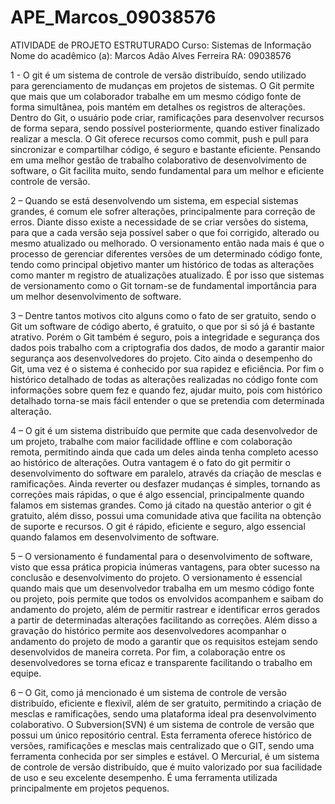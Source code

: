 # APE_Marcos_09038576
ATIVIDADE de PROJETO ESTRUTURADO
Curso: Sistemas de Informação
Nome do acadêmico (a): Marcos Adão Alves Ferreira
RA: 09038576

1 - O git é um sistema de controle de versão distribuído, sendo utilizado para gerenciamento de mudanças em projetos de sistemas. O Git permite que mais que um colaborador trabalhe em um mesmo código fonte de forma simultânea, pois mantém em detalhes os registros de alterações. Dentro do Git, o usuário pode criar, ramificações para desenvolver recursos de forma separa, sendo possível posteriormente, quando estiver finalizado realizar a mescla. O Git oferece recursos como commit, push e pull para sincronizar e compartilhar código, é seguro e bastante eficiente. Pensando em uma melhor gestão de trabalho colaborativo de desenvolvimento de software, o Git facilita muito, sendo fundamental para um melhor e eficiente controle de versão.

2 – Quando se está desenvolvendo um sistema, em especial sistemas grandes, é comum ele sofrer alterações, principalmente para correção de erros. Diante disso existe a necessidade de se criar versões do sistema, para que a cada versão seja possível saber o que foi corrigido, alterado ou mesmo atualizado ou melhorado. O versionamento então nada mais é que o processo de gerenciar diferentes versões de um determinado código fonte, tendo como principal objetivo manter um histórico de todas as alterações como manter m registro de atualizações atualizado. É por isso que sistemas de versionamento como o Git tornam-se de fundamental importância para um melhor desenvolvimento de software.

3 – Dentre tantos motivos cito alguns como o fato de ser gratuito, sendo o Git um software de código aberto, é gratuito, o que por si só já é bastante atrativo. Porém o Git também é seguro, pois a integridade e segurança dos dados pois trabalho com a criptografia dos dados, de modo a garantir maior segurança aos desenvolvedores do projeto. Cito ainda o desempenho do Git, uma vez é o sistema é conhecido por sua rapidez e eficiência. Por fim o histórico detalhado de todas as alterações realizadas no código fonte com informações sobre quem fez e quando fez, ajudar muito, pois com histórico detalhado torna-se mais fácil entender o que se pretendia com determinada alteração.

4 – O git é um sistema distribuído que permite que cada desenvolvedor de um projeto, trabalhe com maior facilidade offline e com colaboração remota, permitindo ainda que cada um deles ainda tenha completo acesso ao histórico de alterações. Outra vantagem é o fato do git permitir o desenvolvimento do software em paralelo, através da criação de mesclas e ramificações. Ainda reverter ou desfazer mudanças é simples, tornando as correções mais rápidas, o que é algo essencial, principalmente quando falamos em sistemas grandes. Como já citado na questão anterior o git é gratuito, além disso, possui uma comunidade ativa que facilita na obtenção de suporte e recursos. O git é rápido, eficiente e seguro, algo essencial quando falamos em desenvolvimento de software.

5 – O versionamento é fundamental para o desenvolvimento de software, visto que essa prática propicia inúmeras vantagens, para obter sucesso na conclusão e desenvolvimento do projeto. O versionamento é essencial quando mais que um desenvolvedor trabalha em um mesmo código fonte ou projeto, pois permite que todos os envolvidos acompanhem e saibam do andamento do projeto, além de permitir rastrear e identificar erros gerados a partir de determinadas alterações facilitando as correções. Além disso a gravação do histórico permite aos desenvolvedores acompanhar o andamento do projeto de modo a garantir que os requisitos estejam sendo desenvolvidos de maneira correta. Por fim, a colaboração entre os desenvolvedores se torna eficaz e transparente facilitando o trabalho em equipe.

6 –  O Git, como já mencionado é um sistema de controle de versão distribuído, eficiente e flexivil, além de ser gratuito, permitindo a criação de mesclas e ramificações, sendo uma plataforma ideal pra desenvolvimento colaborativo.
O Subversion(SVN) é um sistema de controle de versão que possui um único repositório central.  Esta ferramenta oferece histórico de versões, ramificações e mesclas mais centralizado que o GIT, sendo uma ferramenta conhecida por ser simples e estável.
O Mercurial, é um sistema de controle de versão distribuído, que é muito valorizado por sua facilidade de uso e seu excelente desempenho. É uma ferramenta utilizada principalmente em projetos pequenos.

